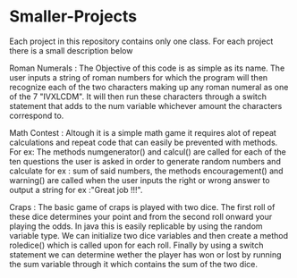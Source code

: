 # Smaller-Projects


 Each project in this repository contains only one class.
 For each project there is a small description below 
 
 
 Roman Numerals : 
 The Objective of this code is as simple as its name.
 The user inputs a string of roman numbers for which the 
 program will then recognize each of the 
 two characters making up any roman numeral as one of the
 7 "IVXLCDM". It will then run these characters through a switch statement 
 that adds to the num variable whichever amount the characters correspond to.
 
 Math Contest : 
 Altough it is a simple math game 
 it requires alot of repeat calculations and repeat code that can easily be 
 prevented with methods. For ex: The methods numgenerator() and 
 calcul() are called for each of the ten questions the user is asked
 in order to generate random numbers and calculate for ex : sum of said numbers,
 the methods encouragement() and warning() are called when the user inputs 
 the right or wrong answer to output a string for ex :"Great job !!!".
 
 Craps : 
 The basic game of craps is played with two dice. The first roll of these dice determines 
 your point and from the second roll onward your playing the odds. In java this is easily 
 replicable by using the random variable type. We can initialize
 two dice variables and then create a method roledice() which is called upon for each roll.
 Finally by using a switch statement we can determine wether the player has won or lost by
 running the sum variable through it which contains the sum of the two dice.
 
 
 
 
 
 
 
 















